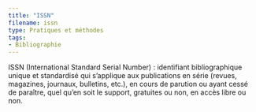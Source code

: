 ```yaml
---
title: "ISSN"
filename: issn
type: Pratiques et méthodes
tags:
- Bibliographie
---
```


ISSN (International Standard Serial Number) : identifiant bibliographique unique et standardisé qui s’applique aux publications en série (revues, magazines, journaux, bulletins, etc.), en cours de parution ou ayant cessé de paraître, quel qu’en soit le support, gratuites ou non, en accès libre ou non.

